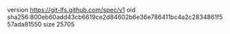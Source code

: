 version https://git-lfs.github.com/spec/v1
oid sha256:800eb60add43cb6619ce2d84602b6e36e786411bc4a2c2834861f557ada81550
size 25705
